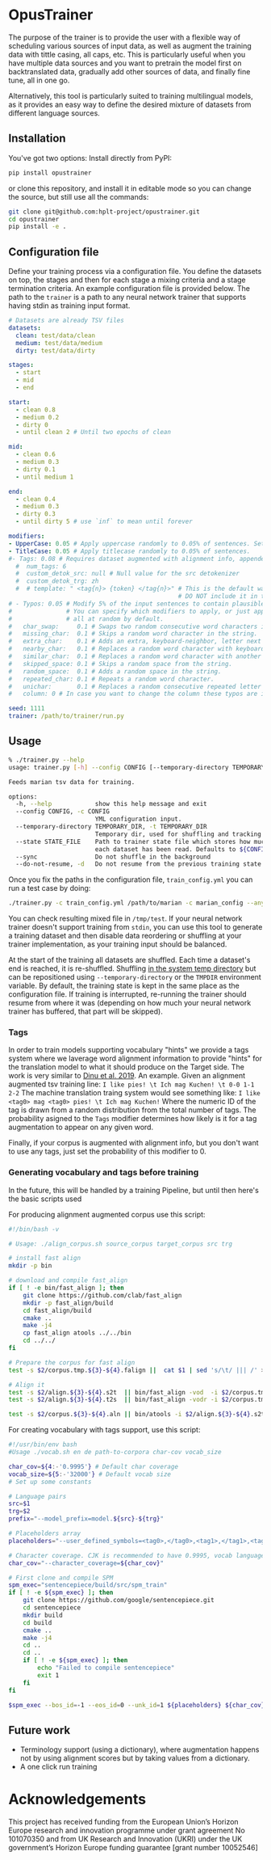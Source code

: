 # OpusTrainer
The purpose of the trainer is to provide the user with a flexible way of scheduling various sources of input data, as well as augment the training data with tittle casing, all caps, etc. This is particularly useful when you have multiple data sources and you want to pretrain the model first on backtranslated data, gradually add other sources of data, and finally fine tune, all in one go.

Alternatively, this tool is particularly suited to training multilingual models, as it provides an easy way to define the desired mixture of datasets from different language sources.

## Installation
You've got two options: Install directly from PyPI:

```sh
pip install opustrainer
```

or clone this repository, and install it in editable mode so you can change the source, but still use all the commands:

```sh
git clone git@github.com:hplt-project/opustrainer.git
cd opustrainer
pip install -e .
```

## Configuration file
Define your training process via a configuration file. You define the datasets on top, the stages and then for each stage a mixing criteria and a stage termination criteria. An example configuration file is provided below. The path to the `trainer` is a path to any neural network trainer that supports having stdin as training input format.
```yml
# Datasets are already TSV files
datasets:
  clean: test/data/clean
  medium: test/data/medium
  dirty: test/data/dirty

stages:
  - start
  - mid
  - end

start:
  - clean 0.8
  - medium 0.2
  - dirty 0
  - until clean 2 # Until two epochs of clean

mid:
  - clean 0.6
  - medium 0.3
  - dirty 0.1
  - until medium 1

end:
  - clean 0.4
  - medium 0.3
  - dirty 0.3
  - until dirty 5 # use `inf` to mean until forever

modifiers:
- UpperCase: 0.05 # Apply uppercase randomly to 0.05% of sentences. Set to 0 to disable, or remove line entirely.
- TitleCase: 0.05 # Apply titlecase randomly to 0.05% of sentences.
#- Tags: 0.08 # Requires dataset augmented with alignment info, appended to the
  #  num_tags: 6
  #  custom_detok_src: null # Null value for the src detokenizer
  #  custom_detok_trg: zh
  #  # template: " <tag{n}> {token} </tag{n}>" # This is the default way of inserting tags. Beware of changing it.
                                               # DO NOT include it in the config as it's a default parameter.
# - Typos: 0.05 # Modify 5% of the input sentences to contain plausible typos.
#               # You can specify which modifiers to apply, or just apply them
#               # all at random by default.
#   char_swap:     0.1 # Swaps two random consecutive word characters in the string.
#   missing_char:  0.1 # Skips a random word character in the string.
#   extra_char:    0.1 # Adds an extra, keyboard-neighbor, letter next to a random word character.
#   nearby_char:   0.1 # Replaces a random word character with keyboard-neighbor letter.
#   similar_char:  0.1 # Replaces a random word character with another visually similar character.
#   skipped_space: 0.1 # Skips a random space from the string.
#   random_space:  0.1 # Adds a random space in the string.
#   repeated_char: 0.1 # Repeats a random word character.
#   unichar:       0.1 # Replaces a random consecutive repeated letter with a single letter. 
#   column: 0 # In case you want to change the column these typos are introduced to.

seed: 1111
trainer: /path/to/trainer/run.py
```

## Usage
```bash
% ./trainer.py --help
usage: trainer.py [-h] --config CONFIG [--temporary-directory TEMPORARY_DIR] [--state STATE_FILE] [--do-not-resume] [--sync] [trainer-command [arguments]]

Feeds marian tsv data for training.

options:
  -h, --help            show this help message and exit
  --config CONFIG, -c CONFIG
                        YML configuration input.
  --temporary-directory TEMPORARY_DIR, -t TEMPORARY_DIR
                        Temporary dir, used for shuffling and tracking state
  --state STATE_FILE    Path to trainer state file which stores how much of
                        each dataset has been read. Defaults to ${CONFIG}.state
  --sync                Do not shuffle in the background
  --do-not-resume, -d   Do not resume from the previous training state
```
Once you fix the paths in the configuration file, `train_config.yml` you can run a test case by doing:
```bash
./trainer.py -c train_config.yml /path/to/marian -c marian_config --any --other --flags
```
You can check resulting mixed file in `/tmp/test`. If your neural network trainer doesn't support training from `stdin`, you can use this tool to generate a training dataset and then disable data reordering or shuffling at your trainer implementation, as your training input should be balanced.

At the start of the training all datasets are shuffled. Each time a dataset's end is reached, it is re-shuffled. Shuffling [in the system temp directory](https://docs.python.org/3.11/library/tempfile.html#tempfile.gettempdir) but can be repositioned using `--temporary-directory` or the `TMPDIR` environment variable. By default, the training state is kept in the same place as the configuration file. If training is interrupted, re-running the trainer should resume from where it was (depending on how much your neural network trainer has buffered, that part will be skipped).

### Tags
In order to train models supporting vocabulary "hints" we provide a tags system where we laverage word alignment information to provide "hints" for the translation model to what it should produce on the Target side. The work is very similar to [Dinu et al. 2019](https://aclanthology.org/P19-1294/). An example. Given an alignment augmented tsv training line:
```I like pies! \t Ich mag Kuchen! \t 0-0 1-1 2-2```
The machine translation traing system would see something like:
```I like <tag0> mag <tag0> pies! \t Ich mag Kuchen!```
Where the numeric ID of the tag is drawn from a random distribution from the total number of tags. The probability asigned to the `Tags` modifier determines how likely is it for a tag augmentation to appear on any given word.

Finally, if your corpus is augmented with alignment info, but you don't want to use any tags, just set the probability of this modifier to 0.

### Generating vocabulary and tags before training
In the future, this will be handled by a training Pipeline, but until then here's the basic scripts used

For producing alignment augmented corpus use this script:
```bash
#!/bin/bash -v

# Usage: ./align_corpus.sh source_corpus target_corpus src trg

# install fast align
mkdir -p bin

# download and compile fast_align
if [ ! -e bin/fast_align ]; then
    git clone https://github.com/clab/fast_align
    mkdir -p fast_align/build
    cd fast_align/build
    cmake ..
    make -j4
    cp fast_align atools ../../bin
    cd ../../
fi

# Prepare the corpus for fast align
test -s $2/corpus.tmp.${3}-${4}.falign ||  cat $1 | sed 's/\t/ ||| /' > $2/corpus.tmp.${3}-${4}.falign

# Align it
test -s $2/align.${3}-${4}.s2t  || bin/fast_align -vod  -i $2/corpus.tmp.${3}-${4}.falign > $2/align.${3}-${4}.s2t
test -s $2/align.${3}-${4}.t2s  || bin/fast_align -vodr -i $2/corpus.tmp.${3}-${4}.falign > $2/align.${3}-${4}.t2s

test -s $2/corpus.${3}-${4}.aln || bin/atools -i $2/align.${3}-${4}.s2t -j $2/align.${3}-${4}.t2s -c grow-diag-final-and > $2/corpus.${3}-${4}.aln
```

For creating vocabulary with tags support, use this script:
```bash
#!/usr/bin/env bash
#Usage ./vocab.sh en de path-to-corpora char-cov vocab_size

char_cov=${4:-'0.9995'} # Default char coverage
vocab_size=${5:-'32000'} # Default vocab size
# Set up some constants

# Language pairs
src=$1
trg=$2
prefix="--model_prefix=model.${src}-${trg}"

# Placeholders array
placeholders="--user_defined_symbols=<tag0>,</tag0>,<tag1>,</tag1>,<tag2>,</tag2>,<tag3>,</tag3>,<tag4>,</tag4>,<tag5>,</tag5>"

# Character coverage. CJK is recommended to have 0.9995, vocab languages proabbly you want 1.
char_cov="--character_coverage=${char_cov}"

# First clone and compile SPM
spm_exec="sentencepiece/build/src/spm_train"
if [ ! -e ${spm_exec} ]; then
    git clone https://github.com/google/sentencepiece.git
    cd sentencepiece
    mkdir build
    cd build
    cmake ..
    make -j4
    cd ..
    cd ..
    if [ ! -e ${spm_exec} ]; then
        echo "Failed to compile sentencepiece"
        exit 1
    fi
fi

$spm_exec --bos_id=-1 --eos_id=0 --unk_id=1 ${placeholders} ${char_cov} ${prefix} --vocab_size=${vocab_size} --input=${3} --input_sentence_size=20000000 --byte_fallback #--input_format=tsv seems broken
```

## Future work

- Terminology support (using a dictionary), where augmentation happens not by using alignment scores but by taking values from a dictionary.
- A one click run training

# Acknowledgements

This project has received funding from the European Union’s Horizon Europe research and innovation programme under grant agreement No 101070350 and from UK Research and Innovation (UKRI) under the UK government’s Horizon Europe funding guarantee [grant number 10052546]